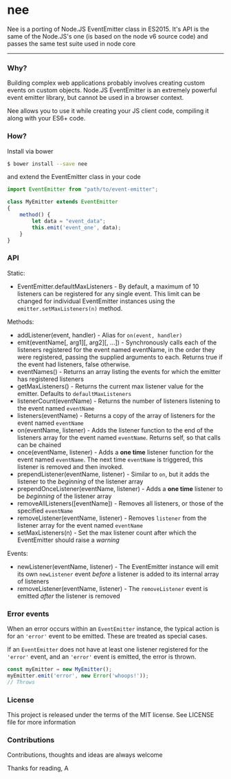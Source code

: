 # nee

Nee is a porting of Node.JS EventEmitter class in ES2015. It's API is the same of the Node.JS's one (is based on the node v6 source code) and passes the same test suite used in node core

------------

### Why?

Building complex web applications probably involves creating custom events on custom objects. Node.JS EventEmitter is an extremely powerful event emitter library, but cannot be used in a browser context.

Nee allows you to use it while creating your JS client code, compiling it along with your ES6+ code.

### How?

Install via bower

```sh
$ bower install --save nee
```

and extend the EventEmitter class in your code

```javascript
import EventEmitter from "path/to/event-emitter";

class MyEmitter extends EventEmitter
{
    method() {
        let data = "event_data";
        this.emit('event_one', data);
    }
}
```

### API

Static:

- EventEmitter.defaultMaxListeners - By default, a maximum of 10 listeners can be registered for any single event. This limit can be changed for individual EventEmitter instances using the `emitter.setMaxListeners(n)` method.

Methods:

- addListener(event, handler) - Alias for `on(event, handler)`
- emit(eventName[, arg1][, arg2][, ...]) - Synchronously calls each of the listeners registered for the event named eventName, in the order they were registered, passing the supplied arguments to each.
  Returns true if the event had listeners, false otherwise.
- eventNames() - Returns an array listing the events for which the emitter has registered listeners
- getMaxListeners() - Returns the current max listener value for the emitter. Defaults to `defaultMaxListeners`
- listenerCount(eventName) - Returns the number of listeners listening to the event named `eventName`
- listeners(eventName) - Returns a copy of the array of listeners for the event named `eventName`
- on(eventName, listener) - Adds the listener function to the end of the listeners array for the event named `eventName`. Returns self, so that calls can be chained
- once(eventName, listener) - Adds a __one time__ listener function for the event named `eventName`. The next time `eventName` is triggered, this listener is removed and then invoked.
- prependListener(eventName, listener) - Similar to `on`, but it adds the listener to the _beginning_ of the listener array
- prependOnceListener(eventName, listener) - Adds a __one time__ listener to be _beginning_ of the listener array
- removeAllListeners([eventName]) - Removes all listeners, or those of the specified `eventName`
- removeListener(eventName, listener) - Removes `listener` from the listener array for the event named `eventName`
- setMaxListeners(n) - Set the max listener count after which the EventEmitter should raise a _warning_

Events:

- newListener(eventName, listener) - The EventEmitter instance will emit its own `newListener` event _before_ a listener is added to its internal array of listeners
- removeListener(eventName, listener) - The `removeListener` event is emitted _after_ the listener is removed

### Error events

When an error occurs within an `EventEmitter` instance, the typical action is for an `'error'` event to be emitted. These are treated as special cases.

If an `EventEmitter` does not have at least one listener registered for the `'error'` event, and an `'error'` event is emitted, the error is thrown.

```js
const myEmitter = new MyEmitter();
myEmitter.emit('error', new Error('whoops!'));
// Throws
```

### License

This project is released under the terms of the MIT license. See LICENSE file for more information

### Contributions

Contributions, thoughts and ideas are always welcome

Thanks for reading,
A
